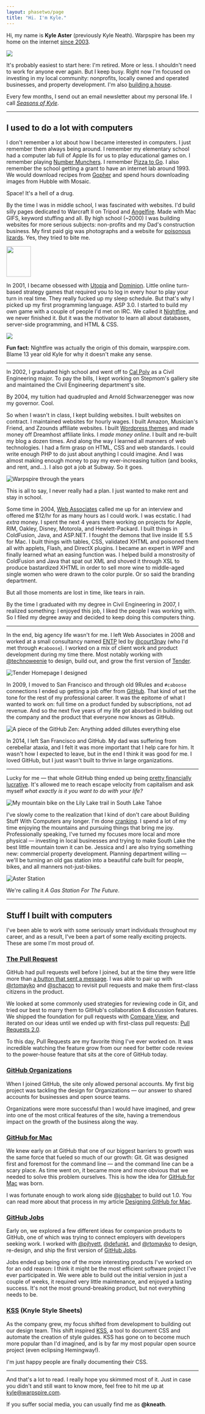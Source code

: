 ```yaml
---
layout: phasetwo/page
title: "Hi. I'm Kyle."
---
```


Hi, my name is **Kyle Aster** (previously Kyle Neath). Warpspire has been my home on the internet [since 2003](https://web.archive.org/web/20031230052204/http://www.warpspire.com/).

<div class="about-image">
  <img src="https://assets.warpspire.com/images/site/dubious-kyle.jpg" />
</div>

It's probably easiest to start here: I'm retired. More or less. I shouldn't need to work for anyone ever again. But I keep busy. Right now I'm focused on investing in my local community: nonprofits, locally owned and operated businesses, and property development. I'm also [building a house](/asterpines).

Every few months, I send out an email newsletter about my personal life. I call [_Seasons of Kyle_](https://buttondown.email/kneath/).

* * * *

## I used to do a lot with computers

I don't remember a lot about how I became interested in computers. I just remember them always being around. I remember my elementary school had a computer lab full of Apple IIs for us to play educational games on. I remember playing [Number Munchers](https://en.wikipedia.org/wiki/Number_Munchers). I remember [Pizza to Go](https://www.mobygames.com/game/pizza-to-go). I also remember the school getting a grant to have an internet lab around 1993. We would download recipes from [Gopher](https://en.wikipedia.org/wiki/Gopher_(protocol)) and spend hours downloading images from Hubble with Mosaic. 

Space! It's a hell of a drug.

By the time I was in middle school, I was fascinated with websites. I'd build silly pages dedicated to Warcraft II on Tripod and [Angelfire](https://www.angelfire.com/ak/locher/). Made with Mac GIFS, keyword stuffing and all. By high school (~2000) I was building websites for more serious subjects: non-profits and my Dad's construction business. My first paid gig was photographs and a website for [poisonous lizards](https://www.helodermahorridum.com/). Yes, they tried to bite me.

<div class="inline-img">
<img src="https://assets.warpspire.com/images/about/madewithmac.gif" width="64" height="80" />
</div>

In 2001, I became obsessed with [Utopia](http://dominion.opendominion.net/) and [Dominion](http://dominion.opendominion.net/). Little online turn-based strategy games that required you to log in every hour to play your turn in real time. They really fucked up my sleep schedule. But that's why I picked up my first programming language. ASP 3.0. I started to build my own game with a couple of people I'd met on IRC. We called it [Nightfire](https://github.com/kneath/nightfire/), and we never finished it. But it was the motivator to learn all about databases, server-side programming, and HTML & CSS.

<div class="inline-img">
<img src="https://assets.warpspire.com/images/about/nightfire.gif" />
</div>

**Fun fact:** Nightfire was actually the origin of this domain, warpspire.com. Blame 13 year old Kyle for why it doesn't make any sense.

* * * *

In 2002, I graduated high school and went off to [Cal Poly](https://www.calpoly.edu/) as a Civil Engineering major. To pay the bills, I kept working on Stepmom's gallery site and maintained the Civil Engineering department's site.

By 2004, my tuition had quadrupled and Arnold Schwarzenegger was now my governor. Cool.

So when I wasn't in class, I kept building websites. I built websites on contract. I maintained websites for hourly wages. I built Amazon, Musician's Friend, and Zzounds affiliate websites. I built [Wordpress themes](https://warpspire.com/hemingway/) and made money off Dreamhost affiliate links. I _made money online_. I built and re-built my blog a dozen times. And along the way I learned all manners of web technologies. I had a firm grasp on HTML, CSS and web standards. I could write enough PHP to do just about anything I could imagine. And I was almost making enough money to pay my ever-increasing tuition (and books, and rent, and…). I also got a job at Subway. So it goes.

![Warpspire through the years](https://assets.warpspire.com/images/about/warpspirethroughtheyears.png)

This is all to say, I never really had a plan. I just wanted to make rent and stay in school. 

Some time in 2004, [Web Associates](https://www.crunchbase.com/organization/web-associates) called me up for an interview and offered me $12/hr for as many hours as I could work. I was ecstatic. I had _extra_ money. I spent the next 4 years there working on projects for Apple, RIM, Oakley, Disney, Motorola, and Hewlett-Packard. I built things in ColdFusion, Java, and ASP.NET. I fought the demons that live inside IE 5.5 for Mac. I built things with tables, CSS, validated XHTML and poisoned them all with applets, Flash, and DirectX plugins. I became an expert in WPF and finally learned what an easing function was. I helped build a monstrosity of ColdFusion and Java that spat out XML and shoved it through XSL to produce bastardized XHTML in order to sell more wine to middle-aged single women who were drawn to the color purple. Or so said the branding department.

But all those moments are lost in time, like tears in rain.

By the time I graduated with my degree in Civil Engineering in 2007, I realized something: I enjoyed this job, I liked the people I was working with. So I filed my degree away and decided to keep doing this computers thing.

* * * *

In the end, big agency life wasn't for me. I left Web Associates in 2008 and worked at a small consultancy named [ENTP](http://entp.com/) led by [@court3nay](https://twitter.com/court3nay) (who I'd met through `#caboose`). I worked on a mix of client work and product development during my time there. Most notably working with [@technoweenie](http://techno-weenie.net/) to design, build out, and grow the first version of [Tender](https://tenderapp.com).

![Tender Homepage I designed](https://assets.warpspire.com/images/about/tenderapp.jpg)

In 2009, I moved to San Francisco and through old 9Rules and `#caboose` connections I ended up getting a job offer from [GitHub](https://github.com). That kind of set the tone for the rest of my professional career. It was the epitome of what I wanted to work on: full time on a product funded by subscriptions, not ad revenue. And so the next five years of my life got absorbed in building out the company and the product that everyone now knows as GitHub.

![A piece of the GitHub Zen: Anything added dillutes everything else](https://assets.warpspire.com/images/about/github-zen.jpg)

In 2014, I left San Francisco and GitHub. My dad was suffering from cerebellar ataxia, and I felt it was more important that I help care for him. It wasn't how I expected to leave, but in the end I think it was good for me. I loved GitHub, but I just wasn't built to thrive in large organizations.

* * * *

Lucky for me — that whole GitHub thing ended up being [pretty financially lucrative](https://news.microsoft.com/announcement/microsoft-acquires-github/). It's allowed me to reach escape velocity from capitalism and ask myself _what exactly is it you want to do with your life?_ 

![My mountain bike on the Lily Lake trail in South Lake Tahoe](https://assets.warpspire.com/images/about/mountain-biking.jpg)

I've slowly come to the realization that I kind of don't care about Building Stuff With Computers any longer. I'm done [cranking](/posts/link-cranking). I spend a lot of my time enjoying the mountains and pursuing things that bring me joy. Professionally speaking, I've turned my focuses more local and more physical — investing in local businesses and trying to make South Lake the best little mountain town it can be. Jessica and I are also trying something new: commercial property development. Planning department willing — we'll be turning an old gas station into a beautiful cafe built for people, bikes, and all manners not-just-bikes.

![Aster Station](https://assets.warpspire.com/images/about/aster-station.jpg)

We're calling it _A Gas Station For The Future_.

* * * *

## Stuff I built with computers

I've been able to work with some seriously smart individuals throughout my career, and as a result, I've been a part of some really exciting projects. These are some I'm most proud of.

### [The Pull Request](https://github.com/blog/712-pull-requests-2-0)

GitHub had pull requests well before I joined, but at the time they were little more than [a button that sent a message](https://github.com/blog/3-oh-yeah-there-s-pull-requests-now). I was able to pair up with [@rtomayko](http://2ndscale.com/) and [@schacon](http://scottchacon.com/) to revisit pull requests and make them first-class citizens in the product.

We looked at some commonly used strategies for reviewing code in Git, and tried our best to marry them to GitHub's collaboration & discussion features. We shipped the foundation for pull requests with [Compare View](https://github.com/blog/612-introducing-github-compare-view), and iterated on our ideas until we ended up with first-class pull requests: [Pull Requests 2.0](https://github.com/blog/712-pull-requests-2-0).

To this day, Pull Requests are my favorite thing I've ever worked on. It was incredible watching the feature grow from our need for better code review to the power-house feature that sits at the core of GitHub today.

### [GitHub Organizations](https://github.com/blog/674-introducing-organizations)

When I joined GitHub, the site only allowed personal accounts. My first big project was tackling the design for Organizations — our answer to shared accounts for businesses and open source teams.

Organizations were more successful than I would have imagined, and grew into one of the most critical features of the site, having a tremendous impact on the growth of the business along the way.

### [GitHub for Mac](https://github.com/blog/878-announcing-github-for-mac)

We knew early on at GitHub that one of our biggest barriers to growth was the same force that fueled so much of our growth: Git. Git was designed first and foremost for the command line — and the command line can be a scary place. As time went on, it became more and more obvious that we needed to solve this problem ourselves. This is how the idea for [GitHub for Mac](https://mac.github.com) was born.

I was fortunate enough to work along side [@joshaber](https://joshaber.github.io/) to build out 1.0. You can read more about that process in my article [Designing GitHub for Mac](http://warpspire.com/posts/designing-github-mac).

### [GitHub Jobs](https://github.com/blog/687-github-jobs-pre-launch)

Early on, we explored a few different ideas for companion products to GitHub, one of which was trying to connect employers with developers seeking work. I worked with [@pjhyett](http://hyett.com/), [@defunkt](https://github.com/defunkt), and [@rtomayko](http://2ndscale.com) to design, re-design, and ship the first version of [GitHub Jobs](https://jobs.github.com).

Jobs ended up being one of the more interesting products I've worked on for an odd reason: I think it might be the most efficient software project I've ever participated in. We were able to build out the initial version in just a couple of weeks, it required very little maintenance, and enjoyed a lasting success. It's not the most ground-breaking product, but not everything needs to be.

### [KSS](/posts/kss/) (Knyle Style Sheets)

As the company grew, my focus shifted from development to building out our design team. This shift inspired [KSS](https://github.com/kneath/kss), a tool to document CSS and automate the creation of style guides. KSS has gone on to become much more popular than I'd imagined, and is by far my most popular open source project (even eclipsing Hemingway!).

I'm just happy people are finally documenting their CSS.

* * * *

And that's a lot to read. I really hope you skimmed most of it. Just in case you didn't and still want to know more, feel free to hit me up at <kyle@warpspire.com>.

If you suffer social media, you can usually find me as <strong>@kneath</strong>.
